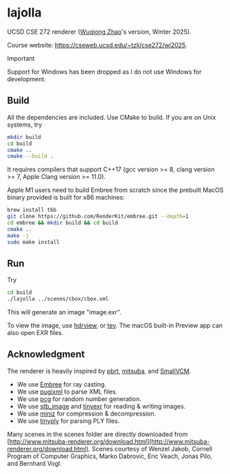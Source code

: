 # lajolla
UCSD CSE 272 renderer ([Wuqiong Zhao](https://wqzhao.org)'s version, Winter 2025).

Course website: https://cseweb.ucsd.edu/~tzli/cse272/wi2025.

> [!IMPORTANT]
> Support for Windows has been dropped as I do not use Windows for development.

## Build
All the dependencies are included. Use CMake to build.
If you are on Unix systems, try
```sh
mkdir build
cd build
cmake ..
cmake --build .
```
It requires compilers that support C++17 (gcc version >= 8, clang version >= 7, Apple Clang version >= 11.0).

Apple M1 users need to build Embree from scratch since the prebuilt MacOS binary provided is built for x86 machines:
```sh
brew install tbb
git clone https://github.com/RenderKit/embree.git --depth=1
cd embree && mkdir build && cd build
cmake ..
make -j
sudo make install
```

## Run
Try
```sh
cd build
./lajolla ../scenes/cbox/cbox.xml
```
This will generate an image "image.exr".

To view the image, use [hdrview](https://github.com/wkjarosz/hdrview), or [tev](https://github.com/Tom94/tev).
The macOS built-in Preview app can also open EXR files.

## Acknowledgment
The renderer is heavily inspired by [pbrt](https://pbr-book.org/), [mitsuba](http://www.mitsuba-renderer.org/index_old.html), and [SmallVCM](http://www.smallvcm.com/).

- We use [Embree](https://www.embree.org/) for ray casting.
- We use [pugixml](https://pugixml.org/) to parse XML files.
- We use [pcg](https://www.pcg-random.org/) for random number generation.
- We use [stb_image](https://github.com/nothings/stb) and [tinyexr](https://github.com/syoyo/tinyexr) for reading & writing images.
- We use [miniz](https://github.com/richgel999/miniz) for compression & decompression.
- We use [tinyply](https://github.com/ddiakopoulos/tinyply) for parsing PLY files.

Many scenes in the scenes folder are directly downloaded from [http://www.mitsuba-renderer.org/download.html](http://www.mitsuba-renderer.org/download.html). Scenes courtesy of Wenzel Jakob, Cornell Program of Computer Graphics, Marko Dabrovic, Eric Veach, Jonas Pilo, and Bernhard Vogl.
